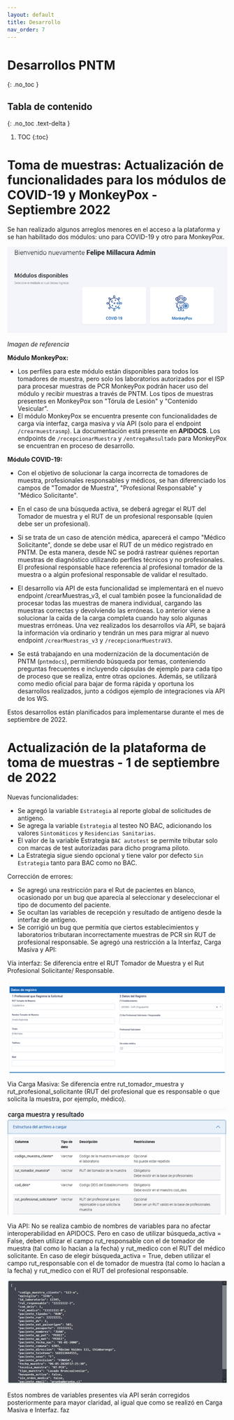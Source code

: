 ```yaml
---
layout: default
title: Desarrollo
nav_order: 7
---
```


# Desarrollos PNTM
{: .no_toc }

## Tabla de contenido
{: .no_toc .text-delta }
1. TOC
{:toc}

# Toma de muestras: Actualización de funcionalidades para los módulos de COVID-19 y MonkeyPox - Septiembre 2022

Se han realizado algunos arreglos menores en el acceso a la plataforma y se han habilitado dos módulos: uno para COVID-19 y otro para MonkeyPox.

![Alt text](img/2022-09-08-monkey-covid.png)

_Imagen de referencia_

**Módulo MonkeyPox:**

- Los perfiles para este módulo están disponibles para todos los tomadores de muestra, pero solo los laboratorios autorizados por el ISP para procesar muestras de PCR MonkeyPox podrán hacer uso del módulo y recibir muestras a través de PNTM.
Los tipos de muestras presentes en MonkeyPox son "Tórula de Lesión" y "Contenido Vesicular".
- El módulo MonkeyPox se encuentra presente con funcionalidades de carga vía interfaz, carga masiva y vía API (solo para el endpoint `/crearmuestrasmp`). La documentación está presente en **APIDOCS**.
Los endpoints de `/recepcionarMuestra` y `/entregaResultado` para MonkeyPox se encuentran en proceso de desarrollo.

**Módulo COVID-19:**

- Con el objetivo de solucionar la carga incorrecta de tomadores de muestra, profesionales responsables y médicos, se han diferenciado los campos de "Tomador de Muestra", "Profesional Responsable" y "Médico Solicitante".
- En el caso de una búsqueda activa, se deberá agregar el RUT del Tomador de muestra y el RUT de un profesional responsable (quien debe ser un profesional).
- Si se trata de un caso de atención médica, aparecerá el campo "Médico Solicitante", donde se debe usar el RUT de un médico registrado en PNTM. De esta manera, desde NC se podrá rastrear quiénes reportan muestras de diagnóstico utilizando perfiles técnicos y no profesionales. El profesional responsable hace referencia al profesional tomador de la muestra o a algún profesional responsable de validar el resultado.

- El desarrollo vía API de esta funcionalidad se implementará en el nuevo endpoint /crearMuestras_v3, el cual también posee la funcionalidad de procesar todas las muestras de manera individual, cargando las muestras correctas y devolviendo las erróneas. Lo anterior viene a solucionar la caída de la carga completa cuando hay solo algunas muestras erróneas. Una vez realizados los desarrollos vía API, se bajará la información vía ordinario y tendrán un mes para migrar al nuevo endpoint `/crearMuestras_v3` y `/recepcionarMuestraV3`.
- Se está trabajando en una modernización de la documentación de PNTM (`pntmdocs`), permitiendo búsqueda por temas, conteniendo preguntas frecuentes e incluyendo cápsulas de ejemplo para cada tipo de proceso que se realiza, entre otras opciones. Además, se utilizará como medio oficial para bajar de forma rápida y oportuna los desarrollos realizados, junto a códigos ejemplo de integraciones vía API de los WS.

Estos desarrollos están planificados para implementarse durante el mes de septiembre de 2022.

# Actualización de la plataforma de toma de muestras - 1 de septiembre de 2022
 
Nuevas funcionalidades:
- Se agregó la variable `Estrategia` al reporte global de solicitudes de antígeno.
- Se agrega la variable `Estrategia` al testeo NO BAC, adicionando los valores `Sintomáticos` y `Residencias Sanitarias`.
- El valor de la variable Estrategia `BAC autotest` se permite tributar solo con marcas de test autorizadas para dicho programa piloto.
- La Estrategia sigue siendo opcional y tiene valor por defecto `Sin Estrategia` tanto para BAC como no BAC.

Corrección de errores:
- Se agregó una restricción para el Rut de pacientes en blanco, ocasionado por un bug que aparecía al seleccionar y deseleccionar el tipo de documento del paciente.
- Se ocultan las variables de recepción y resultado de antígeno desde la interfaz de antígeno.
- Se corrigió un bug que permitía que ciertos establecimientos y laboratorios tributaran incorrectamente muestras de PCR sin RUT de profesional responsable. Se agregó una restricción a la Interfaz, Carga Masiva y API:

Vía interfaz:
Se diferencia entre el RUT Tomador de Muestra y el Rut Profesional Solicitante/ Responsable.

![Imagen de referencia](img/2022-09-01-imagen1.png)

Via Carga Masiva:
Se diferencia entre rut_tomador_muestra y rut_profesional_solicitante (RUT del profesional que es responsable o que solicita la muestra, por ejemplo, médico).

![Imagen de referencia](img/2022-09-01-imagen2.png)

Via API:
No se realiza cambio de nombres de variables para no afectar interoperabilidad en APIDOCS. Pero en caso de utilizar búsqueda_activa = False, deben utilizar el campo rut_responsable con el de tomador de muestra (tal como lo hacían a la fecha) y rut_medico con el RUT del médico solicitante. En caso de elegir búsqueda_activa = True, deben utilizar el campo rut_responsable con el de tomador de muestra (tal como lo hacían a la fecha) y rut_medico con el RUT del profesional responsable.

![Imagen de referencia](img/2022-09-01-imagen3.png)

Estos nombres de variables presentes vía API serán corregidos posteriormente para mayor claridad, al igual que como se realizó en Carga Masiva e Interfaz.
faz
